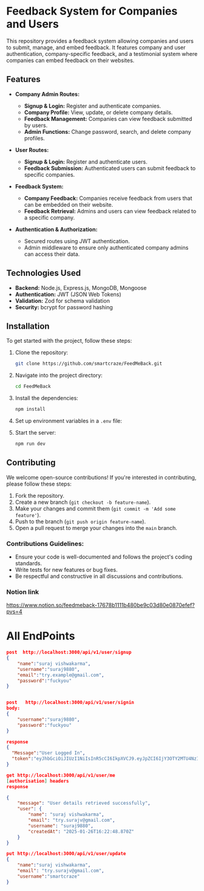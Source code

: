# **Feedback System for Companies and Users**

This repository provides a feedback system allowing companies and users to submit, manage, and embed feedback. It features company and user authentication, company-specific feedback, and a testimonial system where companies can embed feedback on their websites.

## **Features**

- **Company Admin Routes:**

  - **Signup & Login:** Register and authenticate companies.
  - **Company Profile:** View, update, or delete company details.
  - **Feedback Management:** Companies can view feedback submitted by users.
  - **Admin Functions:** Change password, search, and delete company profiles.

- **User Routes:**

  - **Signup & Login:** Register and authenticate users.
  - **Feedback Submission:** Authenticated users can submit feedback to specific companies.

- **Feedback System:**

  - **Company Feedback:** Companies receive feedback from users that can be embedded on their website.
  - **Feedback Retrieval:** Admins and users can view feedback related to a specific company.

- **Authentication & Authorization:**
  - Secured routes using JWT authentication.
  - Admin middleware to ensure only authenticated company admins can access their data.

## **Technologies Used**

- **Backend:** Node.js, Express.js, MongoDB, Mongoose
- **Authentication:** JWT (JSON Web Tokens)
- **Validation:** Zod for schema validation
- **Security:** bcrypt for password hashing

## **Installation**

To get started with the project, follow these steps:

1. Clone the repository:

   ```bash
   git clone https://github.com/smartcraze/FeedMeBack.git
   ```

2. Navigate into the project directory:

   ```bash
   cd FeedMeBack
   ```

3. Install the dependencies:

   ```bash
   npm install
   ```

4. Set up environment variables in a `.env` file:

5. Start the server:

   ```bash
   npm run dev
   ```

## **Contributing**

We welcome open-source contributions! If you're interested in contributing, please follow these steps:

1. Fork the repository.
2. Create a new branch (`git checkout -b feature-name`).
3. Make your changes and commit them (`git commit -m 'Add some feature'`).
4. Push to the branch (`git push origin feature-name`).
5. Open a pull request to merge your changes into the `main` branch.

### **Contributions Guidelines:**

- Ensure your code is well-documented and follows the project's coding standards.
- Write tests for new features or bug fixes.
- Be respectful and constructive in all discussions and contributions.

### **Notion link**

https://www.notion.so/feedmeback-17678b1111b480be9c03d80e0870efef?pvs=4

# All EndPoints

```json
post  http://localhost:3000/api/v1/user/signup
{
    "name":"suraj vishwakarma",
    "username":"suraj9880",
    "email":"try.example@gmail.com",
    "password":"fuckyou"
}
```

```json

post   http://localhost:3000/api/v1/user/signin
body:
{
    "username":"suraj9880",
    "password":"fuckyou"
}

response
{
  "Message":"User Logged In",
  "token":"eyJhbGciOiJIUzI1NiIsInR5cCI6IkpXVCJ9.eyJpZCI6IjY3OTY2MTU4NzI5MDFkMjJkMWE4OTFlZiIsImlhdCI6MTczNzkwODg3MX0.wsji-B2bJu-YyiWF1_eYyioVpa8fZBMbRzjSAGmUMT0"
}

```
```json
get http://localhost:3000/api/v1/user/me
[authorisation] headers
response

{
    "message": "User details retrieved successfully",
    "user": {
        "name": "suraj vishwakarma",
        "email": "try.surajv@gmail.com",
        "username": "suraj9880",
        "createdAt": "2025-01-26T16:22:48.870Z"
    }
}

```

```json
put http://localhost:3000/api/v1/user/update
{
    "name":"suraj vishwakarma",
    "email": "try.surajv@gmail.com",
    "username":"smartcraze"
}
```

